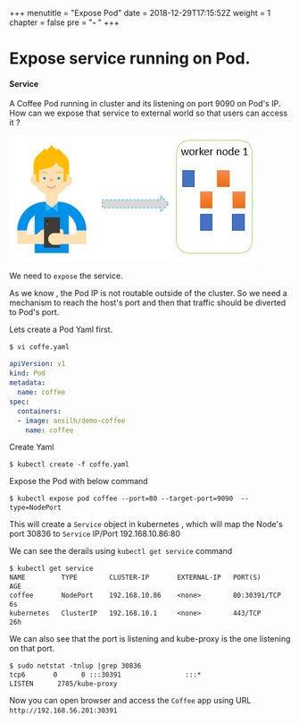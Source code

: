 +++
menutitle = "Expose Pod"
date = 2018-12-29T17:15:52Z
weight = 1
chapter = false
pre = "<b>- </b>"
+++

# Expose service running on Pod.

#### Service
A Coffee Pod running in cluster and its listening on port 9090 on Pod's IP.
How can we expose that service to external world so that users can access it ?

![Pod](pod-service.png?classess=shadow)

We need to `expose` the service.

As we know , the Pod IP is not routable outside of the cluster.
So we need a mechanism to reach the host's port and then that traffic should be diverted to Pod's port.

Lets create a Pod Yaml first.

```shell
$ vi coffe.yaml
```

```yaml
apiVersion: v1
kind: Pod
metadata:
  name: coffee
spec:
  containers:
  - image: ansilh/demo-coffee
    name: coffee
```
Create Yaml
```
$ kubectl create -f coffe.yaml
```

Expose the Pod with below command
```
$ kubectl expose pod coffee --port=80 --target-port=9090  --type=NodePort
```

This will create a `Service` object in kubernetes , which will map the Node's port 30836 to `Service` IP/Port 192.168.10.86:80

We can see the derails using `kubectl get service` command  
```
$ kubectl get service
NAME         TYPE        CLUSTER-IP       EXTERNAL-IP   PORT(S)        AGE
coffee       NodePort    192.168.10.86    <none>        80:30391/TCP   6s
kubernetes   ClusterIP   192.168.10.1     <none>        443/TCP        26h
```

We can also see that the port is listening and kube-proxy is the one listening on that port.

```
$ sudo netstat -tnlup |grep 30836
tcp6       0      0 :::30391                :::*                    LISTEN      2785/kube-proxy
```

Now you can open browser and access the `Coffee` app using URL `http://192.168.56.201:30391`
